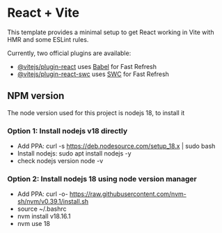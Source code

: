 # React + Vite

This template provides a minimal setup to get React working in Vite with HMR and some ESLint rules.

Currently, two official plugins are available:

- [@vitejs/plugin-react](https://github.com/vitejs/vite-plugin-react/blob/main/packages/plugin-react/README.md) uses [Babel](https://babeljs.io/) for Fast Refresh
- [@vitejs/plugin-react-swc](https://github.com/vitejs/vite-plugin-react-swc) uses [SWC](https://swc.rs/) for Fast Refresh

## NPM version
The node version used for this project is nodejs 18, to install it

### Option 1: Install nodejs v18 directly
- Add PPA: curl -s https://deb.nodesource.com/setup_18.x | sudo bash
- Install nodejs: sudo apt install nodejs -y
- check nodejs version node -v

### Option 2: Install nodejs 18 using node version manager
- Add PPA: curl -o- https://raw.githubusercontent.com/nvm-sh/nvm/v0.39.1/install.sh
- source ~/.bashrc
- nvm install v18.16.1
- nvm use 18